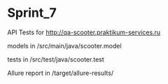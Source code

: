 # Sprint_7

API Tests for
http://qa-scooter.praktikum-services.ru

models in /src/main/java/scooter.model

tests in /src/test/java/scooter.test

Allure report in /target/allure-results/